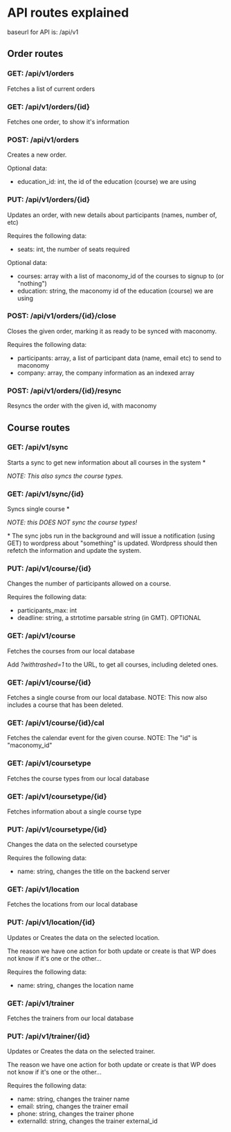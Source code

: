 # API routes explained

baseurl for API is: /api/v1

## Order routes

### GET: /api/v1/orders
Fetches a list of current orders
### GET: /api/v1/orders/{id}
Fetches one order, to show it's information
### POST: /api/v1/orders
Creates a new order.

Optional data:
* education_id: int, the id of the education (course) we are using

### PUT: /api/v1/orders/{id}
Updates an order, with new details about participants (names, number of, etc)

Requires the following data:
* seats: int, the number of seats required

Optional data:
* courses: array with a list of maconomy_id of the courses to signup to (or "nothing")
* education: string, the maconomy id of the education (course) we are using

### POST: /api/v1/orders/{id}/close
Closes the given order, marking it as ready to be synced with maconomy.

Requires the following data:
* participants: array, a list of participant data (name, email etc) to send to maconomy
* company: array, the company information as an indexed array

### POST: /api/v1/orders/{id}/resync
Resyncs the order with the given id, with maconomy

## Course routes

### GET: /api/v1/sync
Starts a sync to get new information about all courses in the system \*

_NOTE: This also syncs the course types._

### GET: /api/v1/sync/{id}
Syncs single course \*

_NOTE: this DOES NOT sync the course types!_ 

\* The sync jobs run in the background and will issue a notification (using GET)
to wordpress about "something" is updated. Wordpress should then refetch the
information and update the system.

### PUT: /api/v1/course/{id}
Changes the number of participants allowed on a course.

Requires the following data:
* participants_max: int
* deadline: string, a strtotime parsable string (in GMT). OPTIONAL

### GET: /api/v1/course
Fetches the courses from our local database

Add _?withtrashed=1_ to the URL, to get all courses, including deleted ones.

### GET: /api/v1/course/{id}
Fetches a single course from our local database.
NOTE: This now also includes a course that has been deleted.

### GET: /api/v1/course/{id}/cal
Fetches the calendar event for the given course. NOTE: The "id" is "maconomy_id"

### GET: /api/v1/coursetype
Fetches the course types from our local database

### GET: /api/v1/coursetype/{id}
Fetches information about a single course type

### PUT: /api/v1/coursetype/{id}
Changes the data on the selected coursetype

Requires the following data:
* name: string, changes the title on the backend server


### GET: /api/v1/location
Fetches the locations from our local database

### PUT: /api/v1/location/{id}
Updates or Creates the data on the selected location.

The reason we have one action for both update or create is that WP does not know if it's one or the other...

Requires the following data:
* name: string, changes the location name

### GET: /api/v1/trainer
Fetches the trainers from our local database

### PUT: /api/v1/trainer/{id}
Updates or Creates the data on the selected trainer.

The reason we have one action for both update or create is that WP does not know if it's one or the other...

Requires the following data:
* name: string, changes the trainer name
* email: string, changes the trainer email
* phone: string, changes the trainer phone
* externalId: string, changes the trainer external_id